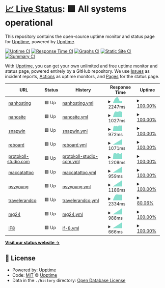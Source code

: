# [📈 Live Status](https://demo.upptime.js.org): <!--live status--> **🟩 All systems operational**

This repository contains the open-source uptime monitor and status page for [Upptime](https://upptime.js.org), powered by [Upptime](https://github.com/upptime/upptime).

[![Uptime CI](https://github.com/ishydo/nanhosting/monitoring/workflows/Uptime%20CI/badge.svg)](https://github.com/ishydo/nanhosting/monitoring/actions?query=workflow%3A%22Uptime+CI%22)
[![Response Time CI](https://github.com/ishydo/nanhosting/monitoring/workflows/Response%20Time%20CI/badge.svg)](https://github.com/ishydo/nanhosting/monitoring/actions?query=workflow%3A%22Response+Time+CI%22)
[![Graphs CI](https://github.com/ishydo/nanhosting/monitoring/workflows/Graphs%20CI/badge.svg)](https://github.com/ishydo/nanhosting/monitoring/actions?query=workflow%3A%22Graphs+CI%22)
[![Static Site CI](https://github.com/ishydo/nanhosting/monitoring/workflows/Static%20Site%20CI/badge.svg)](https://github.com/ishydo/nanhosting/monitoring/actions?query=workflow%3A%22Static+Site+CI%22)
[![Summary CI](https://github.com/ishydo/nanhosting/monitoring/workflows/Summary%20CI/badge.svg)](https://github.com/ishydo/nanhosting/monitoring/actions?query=workflow%3A%22Summary+CI%22)

With [Upptime](https://upptime.js.org), you can get your own unlimited and free uptime monitor and status page, powered entirely by a GitHub repository. We use [Issues](https://github.com/upptime/upptime/issues) as incident reports, [Actions](https://github.com/ishydo/nanhosting/monitoring/actions) as uptime monitors, and [Pages](https://demo.upptime.js.org) for the status page.

<!--start: status pages-->
<!-- This summary is generated by Upptime (https://github.com/upptime/upptime) -->
<!-- Do not edit this manually, your changes will be overwritten -->
<!-- prettier-ignore -->
| URL | Status | History | Response Time | Uptime |
| --- | ------ | ------- | ------------- | ------ |
| <img alt="" src="https://favicons.githubusercontent.com/nanhosting.ch" height="13"> [nanhosting](https://nanhosting.ch) | 🟩 Up | [nanhosting.yml](https://github.com/nanhosting/monitoring/commits/HEAD/history/nanhosting.yml) | <details><summary><img alt="Response time graph" src="./graphs/nanhosting/response-time-week.png" height="20"> 2247ms</summary><br><a href="https://status.nanhosting.ch/history/nanhosting"><img alt="Response time 2247" src="https://img.shields.io/endpoint?url=https%3A%2F%2Fraw.githubusercontent.com%2Fnanhosting%2Fmonitoring%2FHEAD%2Fapi%2Fnanhosting%2Fresponse-time.json"></a><br><a href="https://status.nanhosting.ch/history/nanhosting"><img alt="24-hour response time 2247" src="https://img.shields.io/endpoint?url=https%3A%2F%2Fraw.githubusercontent.com%2Fnanhosting%2Fmonitoring%2FHEAD%2Fapi%2Fnanhosting%2Fresponse-time-day.json"></a><br><a href="https://status.nanhosting.ch/history/nanhosting"><img alt="7-day response time 2247" src="https://img.shields.io/endpoint?url=https%3A%2F%2Fraw.githubusercontent.com%2Fnanhosting%2Fmonitoring%2FHEAD%2Fapi%2Fnanhosting%2Fresponse-time-week.json"></a><br><a href="https://status.nanhosting.ch/history/nanhosting"><img alt="30-day response time 2247" src="https://img.shields.io/endpoint?url=https%3A%2F%2Fraw.githubusercontent.com%2Fnanhosting%2Fmonitoring%2FHEAD%2Fapi%2Fnanhosting%2Fresponse-time-month.json"></a><br><a href="https://status.nanhosting.ch/history/nanhosting"><img alt="1-year response time 2247" src="https://img.shields.io/endpoint?url=https%3A%2F%2Fraw.githubusercontent.com%2Fnanhosting%2Fmonitoring%2FHEAD%2Fapi%2Fnanhosting%2Fresponse-time-year.json"></a></details> | <details><summary><a href="https://status.nanhosting.ch/history/nanhosting">100.00%</a></summary><a href="https://status.nanhosting.ch/history/nanhosting"><img alt="All-time uptime 100.00%" src="https://img.shields.io/endpoint?url=https%3A%2F%2Fraw.githubusercontent.com%2Fnanhosting%2Fmonitoring%2FHEAD%2Fapi%2Fnanhosting%2Fuptime.json"></a><br><a href="https://status.nanhosting.ch/history/nanhosting"><img alt="24-hour uptime 100.00%" src="https://img.shields.io/endpoint?url=https%3A%2F%2Fraw.githubusercontent.com%2Fnanhosting%2Fmonitoring%2FHEAD%2Fapi%2Fnanhosting%2Fuptime-day.json"></a><br><a href="https://status.nanhosting.ch/history/nanhosting"><img alt="7-day uptime 100.00%" src="https://img.shields.io/endpoint?url=https%3A%2F%2Fraw.githubusercontent.com%2Fnanhosting%2Fmonitoring%2FHEAD%2Fapi%2Fnanhosting%2Fuptime-week.json"></a><br><a href="https://status.nanhosting.ch/history/nanhosting"><img alt="30-day uptime 100.00%" src="https://img.shields.io/endpoint?url=https%3A%2F%2Fraw.githubusercontent.com%2Fnanhosting%2Fmonitoring%2FHEAD%2Fapi%2Fnanhosting%2Fuptime-month.json"></a><br><a href="https://status.nanhosting.ch/history/nanhosting"><img alt="1-year uptime 100.00%" src="https://img.shields.io/endpoint?url=https%3A%2F%2Fraw.githubusercontent.com%2Fnanhosting%2Fmonitoring%2FHEAD%2Fapi%2Fnanhosting%2Fuptime-year.json"></a></details>
| <img alt="" src="https://favicons.githubusercontent.com/nanosite.ch" height="13"> [nanosite](https://nanosite.ch) | 🟩 Up | [nanosite.yml](https://github.com/nanhosting/monitoring/commits/HEAD/history/nanosite.yml) | <details><summary><img alt="Response time graph" src="./graphs/nanosite/response-time-week.png" height="20"> 1027ms</summary><br><a href="https://status.nanhosting.ch/history/nanosite"><img alt="Response time 1027" src="https://img.shields.io/endpoint?url=https%3A%2F%2Fraw.githubusercontent.com%2Fnanhosting%2Fmonitoring%2FHEAD%2Fapi%2Fnanosite%2Fresponse-time.json"></a><br><a href="https://status.nanhosting.ch/history/nanosite"><img alt="24-hour response time 1027" src="https://img.shields.io/endpoint?url=https%3A%2F%2Fraw.githubusercontent.com%2Fnanhosting%2Fmonitoring%2FHEAD%2Fapi%2Fnanosite%2Fresponse-time-day.json"></a><br><a href="https://status.nanhosting.ch/history/nanosite"><img alt="7-day response time 1027" src="https://img.shields.io/endpoint?url=https%3A%2F%2Fraw.githubusercontent.com%2Fnanhosting%2Fmonitoring%2FHEAD%2Fapi%2Fnanosite%2Fresponse-time-week.json"></a><br><a href="https://status.nanhosting.ch/history/nanosite"><img alt="30-day response time 1027" src="https://img.shields.io/endpoint?url=https%3A%2F%2Fraw.githubusercontent.com%2Fnanhosting%2Fmonitoring%2FHEAD%2Fapi%2Fnanosite%2Fresponse-time-month.json"></a><br><a href="https://status.nanhosting.ch/history/nanosite"><img alt="1-year response time 1027" src="https://img.shields.io/endpoint?url=https%3A%2F%2Fraw.githubusercontent.com%2Fnanhosting%2Fmonitoring%2FHEAD%2Fapi%2Fnanosite%2Fresponse-time-year.json"></a></details> | <details><summary><a href="https://status.nanhosting.ch/history/nanosite">100.00%</a></summary><a href="https://status.nanhosting.ch/history/nanosite"><img alt="All-time uptime 100.00%" src="https://img.shields.io/endpoint?url=https%3A%2F%2Fraw.githubusercontent.com%2Fnanhosting%2Fmonitoring%2FHEAD%2Fapi%2Fnanosite%2Fuptime.json"></a><br><a href="https://status.nanhosting.ch/history/nanosite"><img alt="24-hour uptime 100.00%" src="https://img.shields.io/endpoint?url=https%3A%2F%2Fraw.githubusercontent.com%2Fnanhosting%2Fmonitoring%2FHEAD%2Fapi%2Fnanosite%2Fuptime-day.json"></a><br><a href="https://status.nanhosting.ch/history/nanosite"><img alt="7-day uptime 100.00%" src="https://img.shields.io/endpoint?url=https%3A%2F%2Fraw.githubusercontent.com%2Fnanhosting%2Fmonitoring%2FHEAD%2Fapi%2Fnanosite%2Fuptime-week.json"></a><br><a href="https://status.nanhosting.ch/history/nanosite"><img alt="30-day uptime 100.00%" src="https://img.shields.io/endpoint?url=https%3A%2F%2Fraw.githubusercontent.com%2Fnanhosting%2Fmonitoring%2FHEAD%2Fapi%2Fnanosite%2Fuptime-month.json"></a><br><a href="https://status.nanhosting.ch/history/nanosite"><img alt="1-year uptime 100.00%" src="https://img.shields.io/endpoint?url=https%3A%2F%2Fraw.githubusercontent.com%2Fnanhosting%2Fmonitoring%2FHEAD%2Fapi%2Fnanosite%2Fuptime-year.json"></a></details>
| <img alt="" src="https://favicons.githubusercontent.com/snapwin.it" height="13"> [snapwin](https://snapwin.it) | 🟩 Up | [snapwin.yml](https://github.com/nanhosting/monitoring/commits/HEAD/history/snapwin.yml) | <details><summary><img alt="Response time graph" src="./graphs/snapwin/response-time-week.png" height="20"> 972ms</summary><br><a href="https://status.nanhosting.ch/history/snapwin"><img alt="Response time 972" src="https://img.shields.io/endpoint?url=https%3A%2F%2Fraw.githubusercontent.com%2Fnanhosting%2Fmonitoring%2FHEAD%2Fapi%2Fsnapwin%2Fresponse-time.json"></a><br><a href="https://status.nanhosting.ch/history/snapwin"><img alt="24-hour response time 972" src="https://img.shields.io/endpoint?url=https%3A%2F%2Fraw.githubusercontent.com%2Fnanhosting%2Fmonitoring%2FHEAD%2Fapi%2Fsnapwin%2Fresponse-time-day.json"></a><br><a href="https://status.nanhosting.ch/history/snapwin"><img alt="7-day response time 972" src="https://img.shields.io/endpoint?url=https%3A%2F%2Fraw.githubusercontent.com%2Fnanhosting%2Fmonitoring%2FHEAD%2Fapi%2Fsnapwin%2Fresponse-time-week.json"></a><br><a href="https://status.nanhosting.ch/history/snapwin"><img alt="30-day response time 972" src="https://img.shields.io/endpoint?url=https%3A%2F%2Fraw.githubusercontent.com%2Fnanhosting%2Fmonitoring%2FHEAD%2Fapi%2Fsnapwin%2Fresponse-time-month.json"></a><br><a href="https://status.nanhosting.ch/history/snapwin"><img alt="1-year response time 972" src="https://img.shields.io/endpoint?url=https%3A%2F%2Fraw.githubusercontent.com%2Fnanhosting%2Fmonitoring%2FHEAD%2Fapi%2Fsnapwin%2Fresponse-time-year.json"></a></details> | <details><summary><a href="https://status.nanhosting.ch/history/snapwin">100.00%</a></summary><a href="https://status.nanhosting.ch/history/snapwin"><img alt="All-time uptime 100.00%" src="https://img.shields.io/endpoint?url=https%3A%2F%2Fraw.githubusercontent.com%2Fnanhosting%2Fmonitoring%2FHEAD%2Fapi%2Fsnapwin%2Fuptime.json"></a><br><a href="https://status.nanhosting.ch/history/snapwin"><img alt="24-hour uptime 100.00%" src="https://img.shields.io/endpoint?url=https%3A%2F%2Fraw.githubusercontent.com%2Fnanhosting%2Fmonitoring%2FHEAD%2Fapi%2Fsnapwin%2Fuptime-day.json"></a><br><a href="https://status.nanhosting.ch/history/snapwin"><img alt="7-day uptime 100.00%" src="https://img.shields.io/endpoint?url=https%3A%2F%2Fraw.githubusercontent.com%2Fnanhosting%2Fmonitoring%2FHEAD%2Fapi%2Fsnapwin%2Fuptime-week.json"></a><br><a href="https://status.nanhosting.ch/history/snapwin"><img alt="30-day uptime 100.00%" src="https://img.shields.io/endpoint?url=https%3A%2F%2Fraw.githubusercontent.com%2Fnanhosting%2Fmonitoring%2FHEAD%2Fapi%2Fsnapwin%2Fuptime-month.json"></a><br><a href="https://status.nanhosting.ch/history/snapwin"><img alt="1-year uptime 100.00%" src="https://img.shields.io/endpoint?url=https%3A%2F%2Fraw.githubusercontent.com%2Fnanhosting%2Fmonitoring%2FHEAD%2Fapi%2Fsnapwin%2Fuptime-year.json"></a></details>
| <img alt="" src="https://favicons.githubusercontent.com/reboard.io" height="13"> [reboard](https://reboard.io) | 🟩 Up | [reboard.yml](https://github.com/nanhosting/monitoring/commits/HEAD/history/reboard.yml) | <details><summary><img alt="Response time graph" src="./graphs/reboard/response-time-week.png" height="20"> 1071ms</summary><br><a href="https://status.nanhosting.ch/history/reboard"><img alt="Response time 1071" src="https://img.shields.io/endpoint?url=https%3A%2F%2Fraw.githubusercontent.com%2Fnanhosting%2Fmonitoring%2FHEAD%2Fapi%2Freboard%2Fresponse-time.json"></a><br><a href="https://status.nanhosting.ch/history/reboard"><img alt="24-hour response time 1071" src="https://img.shields.io/endpoint?url=https%3A%2F%2Fraw.githubusercontent.com%2Fnanhosting%2Fmonitoring%2FHEAD%2Fapi%2Freboard%2Fresponse-time-day.json"></a><br><a href="https://status.nanhosting.ch/history/reboard"><img alt="7-day response time 1071" src="https://img.shields.io/endpoint?url=https%3A%2F%2Fraw.githubusercontent.com%2Fnanhosting%2Fmonitoring%2FHEAD%2Fapi%2Freboard%2Fresponse-time-week.json"></a><br><a href="https://status.nanhosting.ch/history/reboard"><img alt="30-day response time 1071" src="https://img.shields.io/endpoint?url=https%3A%2F%2Fraw.githubusercontent.com%2Fnanhosting%2Fmonitoring%2FHEAD%2Fapi%2Freboard%2Fresponse-time-month.json"></a><br><a href="https://status.nanhosting.ch/history/reboard"><img alt="1-year response time 1071" src="https://img.shields.io/endpoint?url=https%3A%2F%2Fraw.githubusercontent.com%2Fnanhosting%2Fmonitoring%2FHEAD%2Fapi%2Freboard%2Fresponse-time-year.json"></a></details> | <details><summary><a href="https://status.nanhosting.ch/history/reboard">100.00%</a></summary><a href="https://status.nanhosting.ch/history/reboard"><img alt="All-time uptime 100.00%" src="https://img.shields.io/endpoint?url=https%3A%2F%2Fraw.githubusercontent.com%2Fnanhosting%2Fmonitoring%2FHEAD%2Fapi%2Freboard%2Fuptime.json"></a><br><a href="https://status.nanhosting.ch/history/reboard"><img alt="24-hour uptime 100.00%" src="https://img.shields.io/endpoint?url=https%3A%2F%2Fraw.githubusercontent.com%2Fnanhosting%2Fmonitoring%2FHEAD%2Fapi%2Freboard%2Fuptime-day.json"></a><br><a href="https://status.nanhosting.ch/history/reboard"><img alt="7-day uptime 100.00%" src="https://img.shields.io/endpoint?url=https%3A%2F%2Fraw.githubusercontent.com%2Fnanhosting%2Fmonitoring%2FHEAD%2Fapi%2Freboard%2Fuptime-week.json"></a><br><a href="https://status.nanhosting.ch/history/reboard"><img alt="30-day uptime 100.00%" src="https://img.shields.io/endpoint?url=https%3A%2F%2Fraw.githubusercontent.com%2Fnanhosting%2Fmonitoring%2FHEAD%2Fapi%2Freboard%2Fuptime-month.json"></a><br><a href="https://status.nanhosting.ch/history/reboard"><img alt="1-year uptime 100.00%" src="https://img.shields.io/endpoint?url=https%3A%2F%2Fraw.githubusercontent.com%2Fnanhosting%2Fmonitoring%2FHEAD%2Fapi%2Freboard%2Fuptime-year.json"></a></details>
| <img alt="" src="https://favicons.githubusercontent.com/protokoll-studio.com" height="13"> [protokoll-studio.com](https://protokoll-studio.com) | 🟩 Up | [protokoll-studio-com.yml](https://github.com/nanhosting/monitoring/commits/HEAD/history/protokoll-studio-com.yml) | <details><summary><img alt="Response time graph" src="./graphs/protokoll-studio-com/response-time-week.png" height="20"> 1208ms</summary><br><a href="https://status.nanhosting.ch/history/protokoll-studio-com"><img alt="Response time 1208" src="https://img.shields.io/endpoint?url=https%3A%2F%2Fraw.githubusercontent.com%2Fnanhosting%2Fmonitoring%2FHEAD%2Fapi%2Fprotokoll-studio-com%2Fresponse-time.json"></a><br><a href="https://status.nanhosting.ch/history/protokoll-studio-com"><img alt="24-hour response time 1208" src="https://img.shields.io/endpoint?url=https%3A%2F%2Fraw.githubusercontent.com%2Fnanhosting%2Fmonitoring%2FHEAD%2Fapi%2Fprotokoll-studio-com%2Fresponse-time-day.json"></a><br><a href="https://status.nanhosting.ch/history/protokoll-studio-com"><img alt="7-day response time 1208" src="https://img.shields.io/endpoint?url=https%3A%2F%2Fraw.githubusercontent.com%2Fnanhosting%2Fmonitoring%2FHEAD%2Fapi%2Fprotokoll-studio-com%2Fresponse-time-week.json"></a><br><a href="https://status.nanhosting.ch/history/protokoll-studio-com"><img alt="30-day response time 1208" src="https://img.shields.io/endpoint?url=https%3A%2F%2Fraw.githubusercontent.com%2Fnanhosting%2Fmonitoring%2FHEAD%2Fapi%2Fprotokoll-studio-com%2Fresponse-time-month.json"></a><br><a href="https://status.nanhosting.ch/history/protokoll-studio-com"><img alt="1-year response time 1208" src="https://img.shields.io/endpoint?url=https%3A%2F%2Fraw.githubusercontent.com%2Fnanhosting%2Fmonitoring%2FHEAD%2Fapi%2Fprotokoll-studio-com%2Fresponse-time-year.json"></a></details> | <details><summary><a href="https://status.nanhosting.ch/history/protokoll-studio-com">100.00%</a></summary><a href="https://status.nanhosting.ch/history/protokoll-studio-com"><img alt="All-time uptime 100.00%" src="https://img.shields.io/endpoint?url=https%3A%2F%2Fraw.githubusercontent.com%2Fnanhosting%2Fmonitoring%2FHEAD%2Fapi%2Fprotokoll-studio-com%2Fuptime.json"></a><br><a href="https://status.nanhosting.ch/history/protokoll-studio-com"><img alt="24-hour uptime 100.00%" src="https://img.shields.io/endpoint?url=https%3A%2F%2Fraw.githubusercontent.com%2Fnanhosting%2Fmonitoring%2FHEAD%2Fapi%2Fprotokoll-studio-com%2Fuptime-day.json"></a><br><a href="https://status.nanhosting.ch/history/protokoll-studio-com"><img alt="7-day uptime 100.00%" src="https://img.shields.io/endpoint?url=https%3A%2F%2Fraw.githubusercontent.com%2Fnanhosting%2Fmonitoring%2FHEAD%2Fapi%2Fprotokoll-studio-com%2Fuptime-week.json"></a><br><a href="https://status.nanhosting.ch/history/protokoll-studio-com"><img alt="30-day uptime 100.00%" src="https://img.shields.io/endpoint?url=https%3A%2F%2Fraw.githubusercontent.com%2Fnanhosting%2Fmonitoring%2FHEAD%2Fapi%2Fprotokoll-studio-com%2Fuptime-month.json"></a><br><a href="https://status.nanhosting.ch/history/protokoll-studio-com"><img alt="1-year uptime 100.00%" src="https://img.shields.io/endpoint?url=https%3A%2F%2Fraw.githubusercontent.com%2Fnanhosting%2Fmonitoring%2FHEAD%2Fapi%2Fprotokoll-studio-com%2Fuptime-year.json"></a></details>
| <img alt="" src="https://favicons.githubusercontent.com/maccatattoo.ch" height="13"> [maccatattoo](https://maccatattoo.ch) | 🟩 Up | [maccatattoo.yml](https://github.com/nanhosting/monitoring/commits/HEAD/history/maccatattoo.yml) | <details><summary><img alt="Response time graph" src="./graphs/maccatattoo/response-time-week.png" height="20"> 959ms</summary><br><a href="https://status.nanhosting.ch/history/maccatattoo"><img alt="Response time 959" src="https://img.shields.io/endpoint?url=https%3A%2F%2Fraw.githubusercontent.com%2Fnanhosting%2Fmonitoring%2FHEAD%2Fapi%2Fmaccatattoo%2Fresponse-time.json"></a><br><a href="https://status.nanhosting.ch/history/maccatattoo"><img alt="24-hour response time 959" src="https://img.shields.io/endpoint?url=https%3A%2F%2Fraw.githubusercontent.com%2Fnanhosting%2Fmonitoring%2FHEAD%2Fapi%2Fmaccatattoo%2Fresponse-time-day.json"></a><br><a href="https://status.nanhosting.ch/history/maccatattoo"><img alt="7-day response time 959" src="https://img.shields.io/endpoint?url=https%3A%2F%2Fraw.githubusercontent.com%2Fnanhosting%2Fmonitoring%2FHEAD%2Fapi%2Fmaccatattoo%2Fresponse-time-week.json"></a><br><a href="https://status.nanhosting.ch/history/maccatattoo"><img alt="30-day response time 959" src="https://img.shields.io/endpoint?url=https%3A%2F%2Fraw.githubusercontent.com%2Fnanhosting%2Fmonitoring%2FHEAD%2Fapi%2Fmaccatattoo%2Fresponse-time-month.json"></a><br><a href="https://status.nanhosting.ch/history/maccatattoo"><img alt="1-year response time 959" src="https://img.shields.io/endpoint?url=https%3A%2F%2Fraw.githubusercontent.com%2Fnanhosting%2Fmonitoring%2FHEAD%2Fapi%2Fmaccatattoo%2Fresponse-time-year.json"></a></details> | <details><summary><a href="https://status.nanhosting.ch/history/maccatattoo">100.00%</a></summary><a href="https://status.nanhosting.ch/history/maccatattoo"><img alt="All-time uptime 100.00%" src="https://img.shields.io/endpoint?url=https%3A%2F%2Fraw.githubusercontent.com%2Fnanhosting%2Fmonitoring%2FHEAD%2Fapi%2Fmaccatattoo%2Fuptime.json"></a><br><a href="https://status.nanhosting.ch/history/maccatattoo"><img alt="24-hour uptime 100.00%" src="https://img.shields.io/endpoint?url=https%3A%2F%2Fraw.githubusercontent.com%2Fnanhosting%2Fmonitoring%2FHEAD%2Fapi%2Fmaccatattoo%2Fuptime-day.json"></a><br><a href="https://status.nanhosting.ch/history/maccatattoo"><img alt="7-day uptime 100.00%" src="https://img.shields.io/endpoint?url=https%3A%2F%2Fraw.githubusercontent.com%2Fnanhosting%2Fmonitoring%2FHEAD%2Fapi%2Fmaccatattoo%2Fuptime-week.json"></a><br><a href="https://status.nanhosting.ch/history/maccatattoo"><img alt="30-day uptime 100.00%" src="https://img.shields.io/endpoint?url=https%3A%2F%2Fraw.githubusercontent.com%2Fnanhosting%2Fmonitoring%2FHEAD%2Fapi%2Fmaccatattoo%2Fuptime-month.json"></a><br><a href="https://status.nanhosting.ch/history/maccatattoo"><img alt="1-year uptime 100.00%" src="https://img.shields.io/endpoint?url=https%3A%2F%2Fraw.githubusercontent.com%2Fnanhosting%2Fmonitoring%2FHEAD%2Fapi%2Fmaccatattoo%2Fuptime-year.json"></a></details>
| <img alt="" src="https://favicons.githubusercontent.com/psyyoung.ch" height="13"> [psyyoung](https://psyyoung.ch) | 🟩 Up | [psyyoung.yml](https://github.com/nanhosting/monitoring/commits/HEAD/history/psyyoung.yml) | <details><summary><img alt="Response time graph" src="./graphs/psyyoung/response-time-week.png" height="20"> 1186ms</summary><br><a href="https://status.nanhosting.ch/history/psyyoung"><img alt="Response time 1186" src="https://img.shields.io/endpoint?url=https%3A%2F%2Fraw.githubusercontent.com%2Fnanhosting%2Fmonitoring%2FHEAD%2Fapi%2Fpsyyoung%2Fresponse-time.json"></a><br><a href="https://status.nanhosting.ch/history/psyyoung"><img alt="24-hour response time 1186" src="https://img.shields.io/endpoint?url=https%3A%2F%2Fraw.githubusercontent.com%2Fnanhosting%2Fmonitoring%2FHEAD%2Fapi%2Fpsyyoung%2Fresponse-time-day.json"></a><br><a href="https://status.nanhosting.ch/history/psyyoung"><img alt="7-day response time 1186" src="https://img.shields.io/endpoint?url=https%3A%2F%2Fraw.githubusercontent.com%2Fnanhosting%2Fmonitoring%2FHEAD%2Fapi%2Fpsyyoung%2Fresponse-time-week.json"></a><br><a href="https://status.nanhosting.ch/history/psyyoung"><img alt="30-day response time 1186" src="https://img.shields.io/endpoint?url=https%3A%2F%2Fraw.githubusercontent.com%2Fnanhosting%2Fmonitoring%2FHEAD%2Fapi%2Fpsyyoung%2Fresponse-time-month.json"></a><br><a href="https://status.nanhosting.ch/history/psyyoung"><img alt="1-year response time 1186" src="https://img.shields.io/endpoint?url=https%3A%2F%2Fraw.githubusercontent.com%2Fnanhosting%2Fmonitoring%2FHEAD%2Fapi%2Fpsyyoung%2Fresponse-time-year.json"></a></details> | <details><summary><a href="https://status.nanhosting.ch/history/psyyoung">100.00%</a></summary><a href="https://status.nanhosting.ch/history/psyyoung"><img alt="All-time uptime 100.00%" src="https://img.shields.io/endpoint?url=https%3A%2F%2Fraw.githubusercontent.com%2Fnanhosting%2Fmonitoring%2FHEAD%2Fapi%2Fpsyyoung%2Fuptime.json"></a><br><a href="https://status.nanhosting.ch/history/psyyoung"><img alt="24-hour uptime 100.00%" src="https://img.shields.io/endpoint?url=https%3A%2F%2Fraw.githubusercontent.com%2Fnanhosting%2Fmonitoring%2FHEAD%2Fapi%2Fpsyyoung%2Fuptime-day.json"></a><br><a href="https://status.nanhosting.ch/history/psyyoung"><img alt="7-day uptime 100.00%" src="https://img.shields.io/endpoint?url=https%3A%2F%2Fraw.githubusercontent.com%2Fnanhosting%2Fmonitoring%2FHEAD%2Fapi%2Fpsyyoung%2Fuptime-week.json"></a><br><a href="https://status.nanhosting.ch/history/psyyoung"><img alt="30-day uptime 100.00%" src="https://img.shields.io/endpoint?url=https%3A%2F%2Fraw.githubusercontent.com%2Fnanhosting%2Fmonitoring%2FHEAD%2Fapi%2Fpsyyoung%2Fuptime-month.json"></a><br><a href="https://status.nanhosting.ch/history/psyyoung"><img alt="1-year uptime 100.00%" src="https://img.shields.io/endpoint?url=https%3A%2F%2Fraw.githubusercontent.com%2Fnanhosting%2Fmonitoring%2FHEAD%2Fapi%2Fpsyyoung%2Fuptime-year.json"></a></details>
| <img alt="" src="https://favicons.githubusercontent.com/travelerandco.ch" height="13"> [travelerandco](https://travelerandco.ch) | 🟩 Up | [travelerandco.yml](https://github.com/nanhosting/monitoring/commits/HEAD/history/travelerandco.yml) | <details><summary><img alt="Response time graph" src="./graphs/travelerandco/response-time-week.png" height="20"> 2334ms</summary><br><a href="https://status.nanhosting.ch/history/travelerandco"><img alt="Response time 2334" src="https://img.shields.io/endpoint?url=https%3A%2F%2Fraw.githubusercontent.com%2Fnanhosting%2Fmonitoring%2FHEAD%2Fapi%2Ftravelerandco%2Fresponse-time.json"></a><br><a href="https://status.nanhosting.ch/history/travelerandco"><img alt="24-hour response time 2334" src="https://img.shields.io/endpoint?url=https%3A%2F%2Fraw.githubusercontent.com%2Fnanhosting%2Fmonitoring%2FHEAD%2Fapi%2Ftravelerandco%2Fresponse-time-day.json"></a><br><a href="https://status.nanhosting.ch/history/travelerandco"><img alt="7-day response time 2334" src="https://img.shields.io/endpoint?url=https%3A%2F%2Fraw.githubusercontent.com%2Fnanhosting%2Fmonitoring%2FHEAD%2Fapi%2Ftravelerandco%2Fresponse-time-week.json"></a><br><a href="https://status.nanhosting.ch/history/travelerandco"><img alt="30-day response time 2334" src="https://img.shields.io/endpoint?url=https%3A%2F%2Fraw.githubusercontent.com%2Fnanhosting%2Fmonitoring%2FHEAD%2Fapi%2Ftravelerandco%2Fresponse-time-month.json"></a><br><a href="https://status.nanhosting.ch/history/travelerandco"><img alt="1-year response time 2334" src="https://img.shields.io/endpoint?url=https%3A%2F%2Fraw.githubusercontent.com%2Fnanhosting%2Fmonitoring%2FHEAD%2Fapi%2Ftravelerandco%2Fresponse-time-year.json"></a></details> | <details><summary><a href="https://status.nanhosting.ch/history/travelerandco">80.06%</a></summary><a href="https://status.nanhosting.ch/history/travelerandco"><img alt="All-time uptime 80.06%" src="https://img.shields.io/endpoint?url=https%3A%2F%2Fraw.githubusercontent.com%2Fnanhosting%2Fmonitoring%2FHEAD%2Fapi%2Ftravelerandco%2Fuptime.json"></a><br><a href="https://status.nanhosting.ch/history/travelerandco"><img alt="24-hour uptime 80.06%" src="https://img.shields.io/endpoint?url=https%3A%2F%2Fraw.githubusercontent.com%2Fnanhosting%2Fmonitoring%2FHEAD%2Fapi%2Ftravelerandco%2Fuptime-day.json"></a><br><a href="https://status.nanhosting.ch/history/travelerandco"><img alt="7-day uptime 80.06%" src="https://img.shields.io/endpoint?url=https%3A%2F%2Fraw.githubusercontent.com%2Fnanhosting%2Fmonitoring%2FHEAD%2Fapi%2Ftravelerandco%2Fuptime-week.json"></a><br><a href="https://status.nanhosting.ch/history/travelerandco"><img alt="30-day uptime 80.06%" src="https://img.shields.io/endpoint?url=https%3A%2F%2Fraw.githubusercontent.com%2Fnanhosting%2Fmonitoring%2FHEAD%2Fapi%2Ftravelerandco%2Fuptime-month.json"></a><br><a href="https://status.nanhosting.ch/history/travelerandco"><img alt="1-year uptime 80.06%" src="https://img.shields.io/endpoint?url=https%3A%2F%2Fraw.githubusercontent.com%2Fnanhosting%2Fmonitoring%2FHEAD%2Fapi%2Ftravelerandco%2Fuptime-year.json"></a></details>
| <img alt="" src="https://favicons.githubusercontent.com/mg24.ch" height="13"> [mg24](https://mg24.ch) | 🟩 Up | [mg24.yml](https://github.com/nanhosting/monitoring/commits/HEAD/history/mg24.yml) | <details><summary><img alt="Response time graph" src="./graphs/mg24/response-time-week.png" height="20"> 988ms</summary><br><a href="https://status.nanhosting.ch/history/mg24"><img alt="Response time 988" src="https://img.shields.io/endpoint?url=https%3A%2F%2Fraw.githubusercontent.com%2Fnanhosting%2Fmonitoring%2FHEAD%2Fapi%2Fmg24%2Fresponse-time.json"></a><br><a href="https://status.nanhosting.ch/history/mg24"><img alt="24-hour response time 988" src="https://img.shields.io/endpoint?url=https%3A%2F%2Fraw.githubusercontent.com%2Fnanhosting%2Fmonitoring%2FHEAD%2Fapi%2Fmg24%2Fresponse-time-day.json"></a><br><a href="https://status.nanhosting.ch/history/mg24"><img alt="7-day response time 988" src="https://img.shields.io/endpoint?url=https%3A%2F%2Fraw.githubusercontent.com%2Fnanhosting%2Fmonitoring%2FHEAD%2Fapi%2Fmg24%2Fresponse-time-week.json"></a><br><a href="https://status.nanhosting.ch/history/mg24"><img alt="30-day response time 988" src="https://img.shields.io/endpoint?url=https%3A%2F%2Fraw.githubusercontent.com%2Fnanhosting%2Fmonitoring%2FHEAD%2Fapi%2Fmg24%2Fresponse-time-month.json"></a><br><a href="https://status.nanhosting.ch/history/mg24"><img alt="1-year response time 988" src="https://img.shields.io/endpoint?url=https%3A%2F%2Fraw.githubusercontent.com%2Fnanhosting%2Fmonitoring%2FHEAD%2Fapi%2Fmg24%2Fresponse-time-year.json"></a></details> | <details><summary><a href="https://status.nanhosting.ch/history/mg24">100.00%</a></summary><a href="https://status.nanhosting.ch/history/mg24"><img alt="All-time uptime 100.00%" src="https://img.shields.io/endpoint?url=https%3A%2F%2Fraw.githubusercontent.com%2Fnanhosting%2Fmonitoring%2FHEAD%2Fapi%2Fmg24%2Fuptime.json"></a><br><a href="https://status.nanhosting.ch/history/mg24"><img alt="24-hour uptime 100.00%" src="https://img.shields.io/endpoint?url=https%3A%2F%2Fraw.githubusercontent.com%2Fnanhosting%2Fmonitoring%2FHEAD%2Fapi%2Fmg24%2Fuptime-day.json"></a><br><a href="https://status.nanhosting.ch/history/mg24"><img alt="7-day uptime 100.00%" src="https://img.shields.io/endpoint?url=https%3A%2F%2Fraw.githubusercontent.com%2Fnanhosting%2Fmonitoring%2FHEAD%2Fapi%2Fmg24%2Fuptime-week.json"></a><br><a href="https://status.nanhosting.ch/history/mg24"><img alt="30-day uptime 100.00%" src="https://img.shields.io/endpoint?url=https%3A%2F%2Fraw.githubusercontent.com%2Fnanhosting%2Fmonitoring%2FHEAD%2Fapi%2Fmg24%2Fuptime-month.json"></a><br><a href="https://status.nanhosting.ch/history/mg24"><img alt="1-year uptime 100.00%" src="https://img.shields.io/endpoint?url=https%3A%2F%2Fraw.githubusercontent.com%2Fnanhosting%2Fmonitoring%2FHEAD%2Fapi%2Fmg24%2Fuptime-year.json"></a></details>
| <img alt="" src="https://favicons.githubusercontent.com/if8.io" height="13"> [IF8](https://if8.io) | 🟩 Up | [if-8.yml](https://github.com/nanhosting/monitoring/commits/HEAD/history/if-8.yml) | <details><summary><img alt="Response time graph" src="./graphs/if-8/response-time-week.png" height="20"> 666ms</summary><br><a href="https://status.nanhosting.ch/history/if-8"><img alt="Response time 666" src="https://img.shields.io/endpoint?url=https%3A%2F%2Fraw.githubusercontent.com%2Fnanhosting%2Fmonitoring%2FHEAD%2Fapi%2Fif-8%2Fresponse-time.json"></a><br><a href="https://status.nanhosting.ch/history/if-8"><img alt="24-hour response time 666" src="https://img.shields.io/endpoint?url=https%3A%2F%2Fraw.githubusercontent.com%2Fnanhosting%2Fmonitoring%2FHEAD%2Fapi%2Fif-8%2Fresponse-time-day.json"></a><br><a href="https://status.nanhosting.ch/history/if-8"><img alt="7-day response time 666" src="https://img.shields.io/endpoint?url=https%3A%2F%2Fraw.githubusercontent.com%2Fnanhosting%2Fmonitoring%2FHEAD%2Fapi%2Fif-8%2Fresponse-time-week.json"></a><br><a href="https://status.nanhosting.ch/history/if-8"><img alt="30-day response time 666" src="https://img.shields.io/endpoint?url=https%3A%2F%2Fraw.githubusercontent.com%2Fnanhosting%2Fmonitoring%2FHEAD%2Fapi%2Fif-8%2Fresponse-time-month.json"></a><br><a href="https://status.nanhosting.ch/history/if-8"><img alt="1-year response time 666" src="https://img.shields.io/endpoint?url=https%3A%2F%2Fraw.githubusercontent.com%2Fnanhosting%2Fmonitoring%2FHEAD%2Fapi%2Fif-8%2Fresponse-time-year.json"></a></details> | <details><summary><a href="https://status.nanhosting.ch/history/if-8">100.00%</a></summary><a href="https://status.nanhosting.ch/history/if-8"><img alt="All-time uptime 100.00%" src="https://img.shields.io/endpoint?url=https%3A%2F%2Fraw.githubusercontent.com%2Fnanhosting%2Fmonitoring%2FHEAD%2Fapi%2Fif-8%2Fuptime.json"></a><br><a href="https://status.nanhosting.ch/history/if-8"><img alt="24-hour uptime 100.00%" src="https://img.shields.io/endpoint?url=https%3A%2F%2Fraw.githubusercontent.com%2Fnanhosting%2Fmonitoring%2FHEAD%2Fapi%2Fif-8%2Fuptime-day.json"></a><br><a href="https://status.nanhosting.ch/history/if-8"><img alt="7-day uptime 100.00%" src="https://img.shields.io/endpoint?url=https%3A%2F%2Fraw.githubusercontent.com%2Fnanhosting%2Fmonitoring%2FHEAD%2Fapi%2Fif-8%2Fuptime-week.json"></a><br><a href="https://status.nanhosting.ch/history/if-8"><img alt="30-day uptime 100.00%" src="https://img.shields.io/endpoint?url=https%3A%2F%2Fraw.githubusercontent.com%2Fnanhosting%2Fmonitoring%2FHEAD%2Fapi%2Fif-8%2Fuptime-month.json"></a><br><a href="https://status.nanhosting.ch/history/if-8"><img alt="1-year uptime 100.00%" src="https://img.shields.io/endpoint?url=https%3A%2F%2Fraw.githubusercontent.com%2Fnanhosting%2Fmonitoring%2FHEAD%2Fapi%2Fif-8%2Fuptime-year.json"></a></details>

<!--end: status pages-->

[**Visit our status website →**](https://demo.upptime.js.org)

## 📄 License

- Powered by: [Upptime](https://github.com/upptime/upptime)
- Code: [MIT](./LICENSE) © [Upptime](https://upptime.js.org)
- Data in the `./history` directory: [Open Database License](https://opendatacommons.org/licenses/odbl/1-0/)
